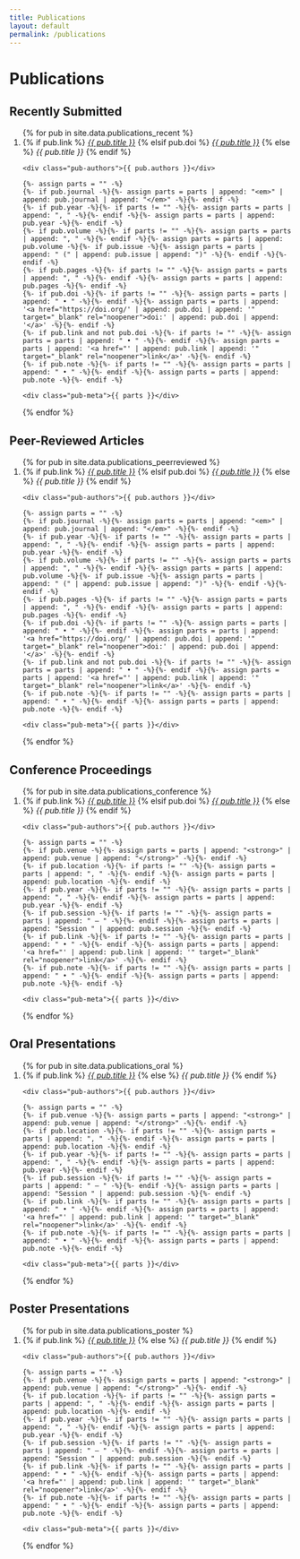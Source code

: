 ```yaml
---
title: Publications
layout: default
permalink: /publications
---
```


# Publications

## Recently Submitted
<ol class="pub-list">
{% for pub in site.data.publications_recent %}
  <li class="pub-item">
    <div class="pub-title">
      {% if pub.link %}
        <a href="{{ pub.link }}" target="_blank" rel="noopener"><em>{{ pub.title }}</em></a>
      {% elsif pub.doi %}
        <a href="https://doi.org/{{ pub.doi | strip }}" target="_blank" rel="noopener"><em>{{ pub.title }}</em></a>
      {% else %}
        <em>{{ pub.title }}</em>
      {% endif %}
    </div>

    <div class="pub-authors">{{ pub.authors }}</div>

    {%- assign parts = "" -%}
    {%- if pub.journal -%}{%- assign parts = parts | append: "<em>" | append: pub.journal | append: "</em>" -%}{%- endif -%}
    {%- if pub.year -%}{%- if parts != "" -%}{%- assign parts = parts | append: ", " -%}{%- endif -%}{%- assign parts = parts | append: pub.year -%}{%- endif -%}
    {%- if pub.volume -%}{%- if parts != "" -%}{%- assign parts = parts | append: ", " -%}{%- endif -%}{%- assign parts = parts | append: pub.volume -%}{%- if pub.issue -%}{%- assign parts = parts | append: " (" | append: pub.issue | append: ")" -%}{%- endif -%}{%- endif -%}
    {%- if pub.pages -%}{%- if parts != "" -%}{%- assign parts = parts | append: ", " -%}{%- endif -%}{%- assign parts = parts | append: pub.pages -%}{%- endif -%}
    {%- if pub.doi -%}{%- if parts != "" -%}{%- assign parts = parts | append: " • " -%}{%- endif -%}{%- assign parts = parts | append: '<a href="https://doi.org/' | append: pub.doi | append: '" target="_blank" rel="noopener">doi:' | append: pub.doi | append: '</a>' -%}{%- endif -%}
    {%- if pub.link and not pub.doi -%}{%- if parts != "" -%}{%- assign parts = parts | append: " • " -%}{%- endif -%}{%- assign parts = parts | append: '<a href="' | append: pub.link | append: '" target="_blank" rel="noopener">link</a>' -%}{%- endif -%}
    {%- if pub.note -%}{%- if parts != "" -%}{%- assign parts = parts | append: " • " -%}{%- endif -%}{%- assign parts = parts | append: pub.note -%}{%- endif -%}

    <div class="pub-meta">{{ parts }}</div>
  </li>
{% endfor %}
</ol>

## Peer-Reviewed Articles
<ol class="pub-list">
{% for pub in site.data.publications_peerreviewed %}
  <li class="pub-item">
    <div class="pub-title">
      {% if pub.link %}
        <a href="{{ pub.link }}" target="_blank" rel="noopener"><em>{{ pub.title }}</em></a>
      {% elsif pub.doi %}
        <a href="https://doi.org/{{ pub.doi | strip }}" target="_blank" rel="noopener"><em>{{ pub.title }}</em></a>
      {% else %}
        <em>{{ pub.title }}</em>
      {% endif %}
    </div>

    <div class="pub-authors">{{ pub.authors }}</div>

    {%- assign parts = "" -%}
    {%- if pub.journal -%}{%- assign parts = parts | append: "<em>" | append: pub.journal | append: "</em>" -%}{%- endif -%}
    {%- if pub.year -%}{%- if parts != "" -%}{%- assign parts = parts | append: ", " -%}{%- endif -%}{%- assign parts = parts | append: pub.year -%}{%- endif -%}
    {%- if pub.volume -%}{%- if parts != "" -%}{%- assign parts = parts | append: ", " -%}{%- endif -%}{%- assign parts = parts | append: pub.volume -%}{%- if pub.issue -%}{%- assign parts = parts | append: " (" | append: pub.issue | append: ")" -%}{%- endif -%}{%- endif -%}
    {%- if pub.pages -%}{%- if parts != "" -%}{%- assign parts = parts | append: ", " -%}{%- endif -%}{%- assign parts = parts | append: pub.pages -%}{%- endif -%}
    {%- if pub.doi -%}{%- if parts != "" -%}{%- assign parts = parts | append: " • " -%}{%- endif -%}{%- assign parts = parts | append: '<a href="https://doi.org/' | append: pub.doi | append: '" target="_blank" rel="noopener">doi:' | append: pub.doi | append: '</a>' -%}{%- endif -%}
    {%- if pub.link and not pub.doi -%}{%- if parts != "" -%}{%- assign parts = parts | append: " • " -%}{%- endif -%}{%- assign parts = parts | append: '<a href="' | append: pub.link | append: '" target="_blank" rel="noopener">link</a>' -%}{%- endif -%}
    {%- if pub.note -%}{%- if parts != "" -%}{%- assign parts = parts | append: " • " -%}{%- endif -%}{%- assign parts = parts | append: pub.note -%}{%- endif -%}

    <div class="pub-meta">{{ parts }}</div>
  </li>
{% endfor %}
</ol>

## Conference Proceedings
<ol class="pub-list">
{% for pub in site.data.publications_conference %}
  <li class="pub-item">
    <div class="pub-title">
      {% if pub.link %}
        <a href="{{ pub.link }}" target="_blank" rel="noopener"><em>{{ pub.title }}</em></a>
      {% elsif pub.doi %}
        <a href="https://doi.org/{{ pub.doi | strip }}" target="_blank" rel="noopener"><em>{{ pub.title }}</em></a>
      {% else %}
        <em>{{ pub.title }}</em>
      {% endif %}
    </div>

    <div class="pub-authors">{{ pub.authors }}</div>

    {%- assign parts = "" -%}
    {%- if pub.venue -%}{%- assign parts = parts | append: "<strong>" | append: pub.venue | append: "</strong>" -%}{%- endif -%}
    {%- if pub.location -%}{%- if parts != "" -%}{%- assign parts = parts | append: ", " -%}{%- endif -%}{%- assign parts = parts | append: pub.location -%}{%- endif -%}
    {%- if pub.year -%}{%- if parts != "" -%}{%- assign parts = parts | append: ", " -%}{%- endif -%}{%- assign parts = parts | append: pub.year -%}{%- endif -%}
    {%- if pub.session -%}{%- if parts != "" -%}{%- assign parts = parts | append: " — " -%}{%- endif -%}{%- assign parts = parts | append: "Session " | append: pub.session -%}{%- endif -%}
    {%- if pub.link -%}{%- if parts != "" -%}{%- assign parts = parts | append: " • " -%}{%- endif -%}{%- assign parts = parts | append: '<a href="' | append: pub.link | append: '" target="_blank" rel="noopener">link</a>' -%}{%- endif -%}
    {%- if pub.note -%}{%- if parts != "" -%}{%- assign parts = parts | append: " • " -%}{%- endif -%}{%- assign parts = parts | append: pub.note -%}{%- endif -%}

    <div class="pub-meta">{{ parts }}</div>
  </li>
{% endfor %}
</ol>

## Oral Presentations
<ol class="pub-list">
{% for pub in site.data.publications_oral %}
  <li class="pub-item">
    <div class="pub-title">
      {% if pub.link %}
        <a href="{{ pub.link }}" target="_blank" rel="noopener"><em>{{ pub.title }}</em></a>
      {% else %}
        <em>{{ pub.title }}</em>
      {% endif %}
    </div>

    <div class="pub-authors">{{ pub.authors }}</div>

    {%- assign parts = "" -%}
    {%- if pub.venue -%}{%- assign parts = parts | append: "<strong>" | append: pub.venue | append: "</strong>" -%}{%- endif -%}
    {%- if pub.location -%}{%- if parts != "" -%}{%- assign parts = parts | append: ", " -%}{%- endif -%}{%- assign parts = parts | append: pub.location -%}{%- endif -%}
    {%- if pub.year -%}{%- if parts != "" -%}{%- assign parts = parts | append: ", " -%}{%- endif -%}{%- assign parts = parts | append: pub.year -%}{%- endif -%}
    {%- if pub.session -%}{%- if parts != "" -%}{%- assign parts = parts | append: " — " -%}{%- endif -%}{%- assign parts = parts | append: "Session " | append: pub.session -%}{%- endif -%}
    {%- if pub.link -%}{%- if parts != "" -%}{%- assign parts = parts | append: " • " -%}{%- endif -%}{%- assign parts = parts | append: '<a href="' | append: pub.link | append: '" target="_blank" rel="noopener">link</a>' -%}{%- endif -%}
    {%- if pub.note -%}{%- if parts != "" -%}{%- assign parts = parts | append: " • " -%}{%- endif -%}{%- assign parts = parts | append: pub.note -%}{%- endif -%}

    <div class="pub-meta">{{ parts }}</div>
  </li>
{% endfor %}
</ol>

## Poster Presentations
<ol class="pub-list">
{% for pub in site.data.publications_poster %}
  <li class="pub-item">
    <div class="pub-title">
      {% if pub.link %}
        <a href="{{ pub.link }}" target="_blank" rel="noopener"><em>{{ pub.title }}</em></a>
      {% else %}
        <em>{{ pub.title }}</em>
      {% endif %}
    </div>

    <div class="pub-authors">{{ pub.authors }}</div>

    {%- assign parts = "" -%}
    {%- if pub.venue -%}{%- assign parts = parts | append: "<strong>" | append: pub.venue | append: "</strong>" -%}{%- endif -%}
    {%- if pub.location -%}{%- if parts != "" -%}{%- assign parts = parts | append: ", " -%}{%- endif -%}{%- assign parts = parts | append: pub.location -%}{%- endif -%}
    {%- if pub.year -%}{%- if parts != "" -%}{%- assign parts = parts | append: ", " -%}{%- endif -%}{%- assign parts = parts | append: pub.year -%}{%- endif -%}
    {%- if pub.session -%}{%- if parts != "" -%}{%- assign parts = parts | append: " — " -%}{%- endif -%}{%- assign parts = parts | append: "Session " | append: pub.session -%}{%- endif -%}
    {%- if pub.link -%}{%- if parts != "" -%}{%- assign parts = parts | append: " • " -%}{%- endif -%}{%- assign parts = parts | append: '<a href="' | append: pub.link | append: '" target="_blank" rel="noopener">link</a>' -%}{%- endif -%}
    {%- if pub.note -%}{%- if parts != "" -%}{%- assign parts = parts | append: " • " -%}{%- endif -%}{%- assign parts = parts | append: pub.note -%}{%- endif -%}

    <div class="pub-meta">{{ parts }}</div>
  </li>
{% endfor %}
</ol>

